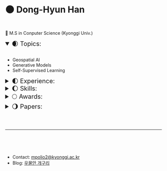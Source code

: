 # 🌑 Dong-Hyun Han 

<br>

🌟 M.S in Conputer Science (Kyonggi Univ.)
<br>

<details open>
    <summary style="font-size: 20px">🌒 Topics:</summary>
<br>  

- Geospatial AI
- Generative Models
- Self-Supervised Learning

</details>

<details>
    <summary style="font-size: 20px">🌓 Experience:</summary>
<br>

- <img height=13 src="image/KGU.svg"> &nbsp; &nbsp; &nbsp; &nbsp; &nbsp; &nbsp; &nbsp; &nbsp; &nbsp; &nbsp; B.S, Computer Engineering, Kyonggi University (KGU) (Mar. 2017 - Feb. 2023)  
- <img height=13 src="image/etri.svg"> 한국전자통신연구원 (ETRI) Research Trainee (Jul. 2022 - Aug. 2022)  
- <img height=13 src="image/KGU.svg"> &nbsp; &nbsp; &nbsp; &nbsp; &nbsp; &nbsp; &nbsp; &nbsp; &nbsp; &nbsp; M.S, Computer Science, Kyonggi University (KGU) (Mar. 2023 - )  
</details>  

<details>
    <summary style="font-size: 20px">🌔 Skills: </summary>
<br>
&nbsp;
<code><img height="30" src="image/python.png"></code>
<code><img height="30" src="image/java.png" alt="java"></code>
<code><img height="30" src="image/C.png" alt="C"></code>
<code><img height="30" src="image/sql.png" alt="sql"></code>
<code><img height="30" src="image/Cisco.png" alt="Cisco"></code>
<code><img height="30" src="image/Anaconda.png" alt="Anaconda"></code>
<code><img height="30" src="image/git.png" alt="git"></code>
<code><img height="30" src="image/Android.png" alt="Android"></code>
<code><img height="30" src="image/scikitlearn.png" alt="scikitlearn"></code>
<code><img height="30" src="image/pytorch.png" alt="pytorch"></code>
<code><img height="30" src="image/OpenCV.png" alt="OpenCV"></code>
<code><img height="30" src="image/Tensorflow.png" alt="Tensorflow"></code>
<code><img height="30" src="image/pytorch_lightning.png" alt="Pytorch Lightning"></code>

</details>

<details>
    <summary style="font-size: 20px">🌕 Awards:</summary>
<br>

|<center><img src="image/Rewards/2017_교내_프로그래밍_경진대회_우수상.png" width="150px"></center>|<center><img src="image/Rewards/2021_교내_SW상상기업_프로그램_경진대회_우수사업계획서상.png" width="150px"></center>|<center><img src="image/Rewards/2021_교내_SW상상기업_프로그램_경진대회_장려상.png" width="150px"></center>|  
|:---:|:---:|:---:|
|<p style="font-size:10px; font-weight:bold">교내<br>프로그래밍 경진대회 <br>🏅 우수상 (Jun. 2017)</p>|<p style="font-size:10px; font-weight:bold">교내<br>SW상상기업 프로그램경진대회<br>🏅 우수사업계획서상 (Nov. 2021)</p>|<p style="font-size:10px; font-weight:bold">교내<br>SW상상기업 로그램경진대회<br>🏅 장려상 (Nov. 2021)</p>|  

<br><br>

|<center><img src="image/Rewards/2021_캡스톤_디자인_및_아이디어_해커톤_금상.png" width="150px"></center>|<center><img src="image/Rewards/2021_공개_SW_개발자대회_은상.png" width="150px"></center>|<center><img src="image/Rewards/2021_Healthhub_Datathon_우승.png" width="150px"></center>|<center><img src="image/Rewards/2022_대학생_논문경진대회_동상.png" width="150px"></center>|  
|:---:|:---:|:---:|:---:|
|<p style="font-size:10px; font-weight:bold">한국인터넷정보학회<br>캡스톤 디자인 및 아이디어 해커톤<br>🏅 금상 (Oct. 2021)</p>|<p style="font-size:10px; font-weight:bold">과학기술정보통신부<br>공개 SW 개발자대회<br>🏅 은상 (Nov. 2021)</p>|<p style="font-size:10px; font-weight:bold">(주) HealthHub<br>2021 Healthhub DataThon<br>🏅 우승 (Dec. 2021)|<p style="font-size:10px; font-weight:bold">한국정보기술학회(KIIT)<br>대학생 논문 경진대회<br>🏅 동상 (Jun. 2022)</p>|

|<center><img src="image/Rewards/2023_디지털병리_AI_해커톤_장려상.png" width="150px"></center>|  
|:---:|
|<p style="font-size:10px; font-weight:bold">가톨릭대학교 정보융합진흥원<br>2023 디지털 병리 AI 해커톤<br>🏅 장려상 (Oct. 2023)</p>|

<br>

</details>
<details>
    <summary style="font-size: 20px">🌖 Papers:</summary>
<br>  

<p style="font-size:20px">Domestic Publications</p>

- 한국인터넷정보학회, 심층 신경망을 이용한 GP 기반 소아 골연령 측정 (한동현, 문기렴, 이병대) (Oct. 2021)  
- 한국정보기술학회, 세포 계수 측정을 위한 딥러닝 기반 객체탐지 시스템 연구 개발 (한동현, 김민종, 김태강, 박준후, 조수빈, 김상진) (Jun. 2022)  
- 한국통신학회, 인간 자세 추정을 위한 경량화 딥러닝 알고리즘 개발 (노원준, 문기렴, 한동현, 이병대) (Feb. 2023)  
- 한국인터넷정보학회, 그림자 제거를 위한 깊은 그림자 특징 개선 네트워크 (한동현, 이병대) (Mar. 2023)  
- 한국인터넷정보학회, 평발 진단을 위한 딥러닝 기반 방사선적 지표 자동 측정 시스템 (노원준, 문기렴, 한동현, 이병대) (Sep. 2023)  

</details>

<br><br>

---

<br><br><br>

- Contact: mpolio2@kyonggi.ac.kr  
- Blog: [우물안 개구리](https://donghyun99.tistory.com/16)  